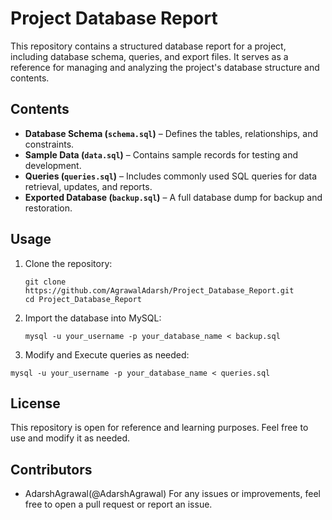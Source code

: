 # **Project Database Report**  

This repository contains a structured database report for a project, including database schema, queries, and export files. It serves as a reference for managing and analyzing the project's database structure and contents.  

## **Contents**  
- **Database Schema (`schema.sql`)** – Defines the tables, relationships, and constraints.  
- **Sample Data (`data.sql`)** – Contains sample records for testing and development.  
- **Queries (`queries.sql`)** – Includes commonly used SQL queries for data retrieval, updates, and reports.  
- **Exported Database (`backup.sql`)** – A full database dump for backup and restoration.  

## **Usage**  
1. Clone the repository:  
   ```
   git clone https://github.com/AgrawalAdarsh/Project_Database_Report.git
   cd Project_Database_Report
   ```
2. Import the database into MySQL:
   ```
   mysql -u your_username -p your_database_name < backup.sql
   ```
3. Modify and Execute queries as needed:
```
mysql -u your_username -p your_database_name < queries.sql
```
## **License**
This repository is open for reference and learning purposes. Feel free to use and modify it as needed.
## **Contributors**
- AdarshAgrawal(@AdarshAgrawal)
For any issues or improvements, feel free to open a pull request or report an issue.
